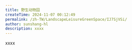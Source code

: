 ```yaml
---
title: 野生动物园
createTime: 2024-11-07 00:12:49
permalink: /zh-TW/LandscapeLeisureGreenSpace/IJ7SjVSi/
author: sunshang-hl
description: xxxx
---
```


xxxx